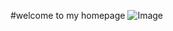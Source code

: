 #welcome to my homepage
![Image](https://github.com/yuuritw/yuuritw.github.io/blob/main/W4HW/logo.png)
